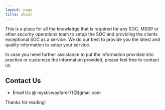 ```yaml
---
layout: page
title: About
---
```



This is a place for all the knowledge that is required for any SOC, MSSP or other security operations team to setup the SOC and providing the clients exceptional SOC as a service. We do our best to provide you the latest and quality information to setup your service. 

In case you need further assistance to put the information provided into practice or customize the information provided, please feel free to contact us.


## Contact Us

* Email Us @ mysticwayfarer7{@]gmail.com

Thanks for reading!
